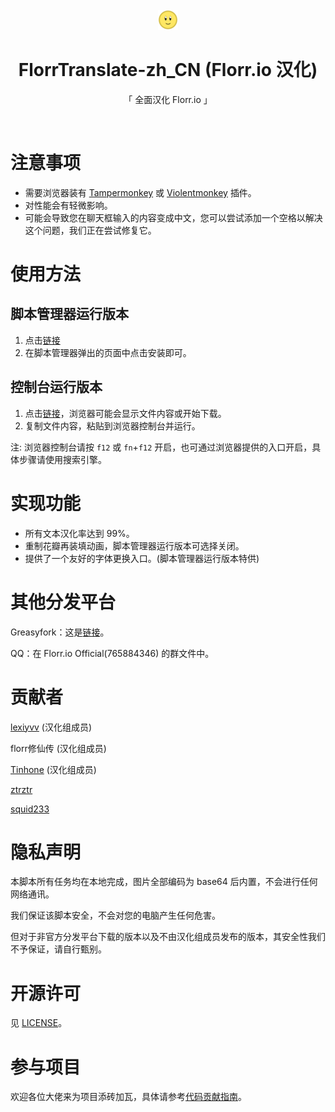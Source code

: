 <br>

<div align="center">
  <img src="./florrIcon-32x32.png"></img>

  <h1>FlorrTranslate-zh_CN (Florr.io 汉化)</h1>

  <p>「 全面汉化 Florr.io 」</p>
</div>

<br>

# 注意事项
- 需要浏览器装有 [Tampermonkey](https://tampermonkey.net/) 或 [Violentmonkey](https://violentmonkey.github.io/) 插件。
- 对性能会有轻微影响。
- 可能会导致您在聊天框输入的内容变成中文，您可以尝试添加一个空格以解决这个问题，我们正在尝试修复它。


# 使用方法
## 脚本管理器运行版本
1. 点击[链接](https://raw.githubusercontent.com/FlorrModsTeam/FlorrTranslate-zh_CN/master/src/script-manager-version.user.js)
2. 在脚本管理器弹出的页面中点击安装即可。

## 控制台运行版本
1. 点击[链接](https://raw.githubusercontent.com/FlorrModsTeam/FlorrTranslate-zh_CN/master/src/browser-console-version.txt)，浏览器可能会显示文件内容或开始下载。
2. 复制文件内容，粘贴到浏览器控制台并运行。

注: 浏览器控制台请按 `f12` 或 `fn`+`f12` 开启，也可通过浏览器提供的入口开启，具体步骤请使用搜索引擎。


# 实现功能
- 所有文本汉化率达到 99%。
- 重制花瓣再装填动画，脚本管理器运行版本可选择关闭。
- 提供了一个友好的字体更换入口。(脚本管理器运行版本特供)


# 其他分发平台
Greasyfork：这是[链接](https://greasyfork.org/zh-CN/scripts/462298)。

QQ：在 Florr.io Official(765884346) 的群文件中。


# 贡献者
[lexiyvv](https://github.com/lexiyvv) (汉化组成员)

florr修仙传 (汉化组成员)

[Tinhone](https://github.com/Tinhone) (汉化组成员)

[ztrztr](https://github.com/ZhongTianrui)

[squid233](https://github.com/squid233)


# 隐私声明
本脚本所有任务均在本地完成，图片全部编码为 base64 后内置，不会进行任何网络通讯。

我们保证该脚本安全，不会对您的电脑产生任何危害。

但对于非官方分发平台下载的版本以及不由汉化组成员发布的版本，其安全性我们不予保证，请自行甄别。


# 开源许可
见 [LICENSE](./LICENSE)。


# 参与项目
欢迎各位大佬来为项目添砖加瓦，具体请参考[代码贡献指南](./CONTRIBUTING.md)。